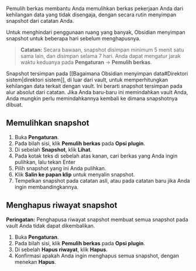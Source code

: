 Pemulih berkas membantu Anda memulihkan berkas pekerjaan Anda dari kehilangan data yang tidak disengaja, dengan secara rutin menyimpan snapshot dari catatan Anda.

Untuk menghindari penggunaan ruang yang banyak, Obsidian menyimpan snapshot untuk beberapa hari sebelum menghapusnya.

> **Catatan:** Secara bawaan, snapshot disimpan minimum 5 menit satu sama lain, dan disimpan selama 7 hari. Anda dapat mengatur jarak waktu keduanya pada **Pengaturan** → **Pemulih berkas**.

Snapshot tersimpan pada [[Bagaimana Obsidian menyimpan data#Direktori sistem|direktori sistem]], di luar dari vault, untuk memperhitungkan kehilangan data terkait dengan vault. Ini berarti snapshot tersimpan pada alur absolut dari catatan. Jika Anda baru-baru ini memindahkan vault Anda, Anda mungkin perlu memindahkannya kembali ke dimana snapshotnya dibuat.

## Memulihkan snapshot


1. Buka **Pengaturan**.
2. Pada bilah sisi, klik **Pemulih berkas** pada **Opsi plugin**.
3. Di sebelah **Snapshot**, klik **Lihat**.
4. Pada kotak teks di sebelah atas kanan, cari berkas yang Anda ingin pulihkan, lalu tekan Enter
5. Pilih snapshot yang ini Anda pulihkan.
6. Klik **Salin ke papan klip** untuk menyalin snapshot.
7. Tempelkan snapshot pada catatan asli, atau pada catatan baru jika Anda ingin membandingkannya.

## Menghapus riwayat snapshot

**Peringatan:** Penghapusa riwayat snapshot membuat semua snapshot pada vault Anda tidak dapat dikembalikan.

1. Buka **Pengaturan**.
2. Pada bilah sisi, klik **Pemulih berkas** pada **Opsi plugin**.
3. Di sebelah **Hapus riwayat**, klik **Hapus**.
4. Konfirmasi apakah Anda ingin menghapus semua snapshot, dengan menekan **Hapus**.

